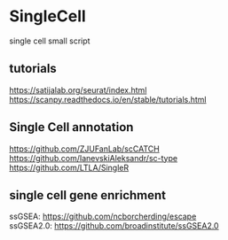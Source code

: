 # SingleCell
single cell small script
## tutorials
https://satijalab.org/seurat/index.html<br>
https://scanpy.readthedocs.io/en/stable/tutorials.html
## Single Cell annotation
https://github.com/ZJUFanLab/scCATCH<br>
https://github.com/IanevskiAleksandr/sc-type<br>
https://github.com/LTLA/SingleR<br>
## single cell gene enrichment
ssGSEA: https://github.com/ncborcherding/escape<br>
ssGSEA2.0: https://github.com/broadinstitute/ssGSEA2.0
